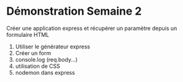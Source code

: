 # Démonstration Semaine 2

Créer une application express et récupérer un paramètre depuis un formulaire HTML

1) Utiliser le générateur express
2) Créer un form
3) console.log (req.body...)
4) utilisation de CSS
5) nodemon dans express
